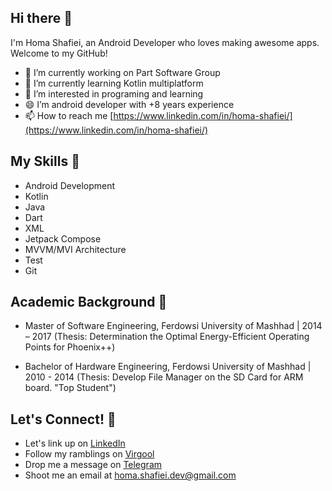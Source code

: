 ## Hi there 👋

I'm Homa Shafiei, an Android Developer who loves making awesome apps. Welcome to my GitHub!

- 🔭 I’m currently working on Part Software Group
- 🌱 I’m currently learning Kotlin multiplatform
- 👀 I’m interested in programing and learning
- 😄 I’m android developer with +8 years experience
- 📫 How to reach me [https://www.linkedin.com/in/homa-shafiei/](https://www.linkedin.com/in/homa-shafiei/)

## My Skills 🧰

- Android Development
- Kotlin
- Java
- Dart
- XML
- Jetpack Compose
- MVVM/MVI Architecture
- Test
- Git

## Academic Background 🌱

- Master of Software Engineering, Ferdowsi University of Mashhad | 2014 – 2017 (Thesis: Determination the Optimal Energy-Efficient Operating Points for Phoenix++)
  
- Bachelor of Hardware Engineering, Ferdowsi University of Mashhad | 2010 - 2014 (Thesis: Develop File Manager on the SD Card for ARM board. "Top Student")

## Let's Connect! 🌟

- Let's link up on [LinkedIn](https://www.linkedin.com/in/homa-shafiei/)
- Follow my ramblings on [Virgool](https://virgool.io/@HomaShafiei)
- Drop me a message on [Telegram](https://t.me/ShafieiHoma)
- Shoot me an email at [homa.shafiei.dev@gmail.com](homa.shafiei.dev@gmail.com)




<!--
**Homa-Shafiei/Homa-Shafiei** is a ✨ _special_ ✨ repository because its `README.md` (this file) appears on your GitHub profile.

Here are some ideas to get you started:

- 🔭 I’m currently working on ...
- 🌱 I’m currently learning ...
- 👯 I’m looking to collaborate on ...
- 🤔 I’m looking for help with ...
- 💬 Ask me about ...
- 📫 How to reach me: ...
- 😄 Pronouns: ...
- ⚡ Fun fact: ...
-->

